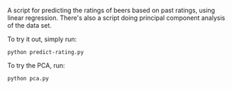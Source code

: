
A script for predicting the ratings of beers based on past ratings,
using linear regression.  There's also a script doing principal
component analysis of the data set.

To try it out, simply run:

    python predict-rating.py

To try the PCA, run:

    python pca.py
